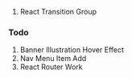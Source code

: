 1) React Transition Group


### Todo
1) Banner Illustration Hover Effect
2) Nav Menu Item Add
3) React Router Work